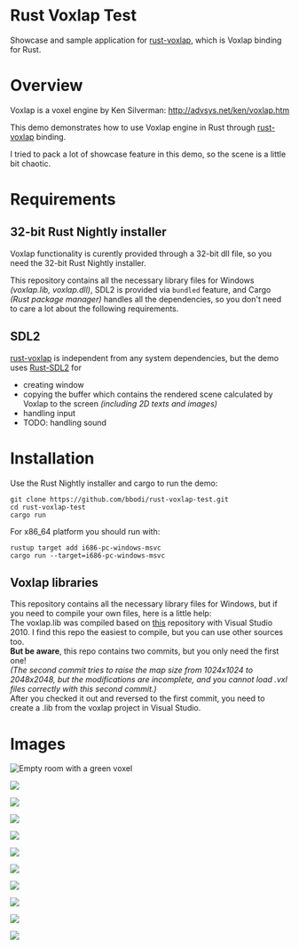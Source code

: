 # Rust Voxlap Test

Showcase and sample application for [rust-voxlap](https://github.com/bbodi/rust-voxlap), which is Voxlap binding for Rust.

# Overview

Voxlap is a voxel engine by Ken Silverman: http://advsys.net/ken/voxlap.htm

This demo demonstrates how to use Voxlap engine in Rust through [rust-voxlap](https://github.com/bbodi/rust-voxlap) binding.

I tried to pack a lot of showcase feature in this demo, so the scene is a little bit chaotic.

# Requirements

## 32-bit Rust Nightly installer
Voxlap functionality is curently provided through a 32-bit dll file, so you need the 32-bit Rust Nightly installer.

This repository contains all the necessary library files for Windows *(voxlap.lib, voxlap.dll)*, SDL2 is provided via `bundled` feature, and Cargo *(Rust package manager)* handles all the dependencies, so you don't need to care a lot about the following requirements.

## SDL2

[rust-voxlap](https://github.com/bbodi/rust-voxlap) is independent from any system dependencies, but the demo uses [Rust-SDL2](https://github.com/AngryLawyer/rust-sdl2) for
- creating window
- copying the buffer which contains the rendered scene calculated by Voxlap to the screen *(including 2D texts and images)*
- handling input
- TODO: handling sound

# Installation

Use the Rust Nightly installer and cargo to run the demo:

```
git clone https://github.com/bbodi/rust-voxlap-test.git
cd rust-voxlap-test
cargo run
```

For x86_64 platform you should run with:
```
rustup target add i686-pc-windows-msvc
cargo run --target=i686-pc-windows-msvc
```

## Voxlap libraries
This repository contains all the necessary library files for Windows, but if you need to compile your own files, here is a little help:  
 The voxlap.lib was compiled based on [this](https://github.com/davidsiaw/voxlaptest) repository with Visual Studio 2010.
I find this repo the easiest to compile, but you can use other sources too.  
**But be aware**, this repo contains two commits, but you only need the first one!  
*(The second commit
tries to raise the map size from 1024x1024 to 2048x2048, but the modifications are incomplete,
and you cannot load .vxl files correctly with this second commit.)*  
After you checked it out and reversed to the first commit, you need to create a .lib from the voxlap project in Visual Studio.

# Images
![Empty room with a green voxel](http://i.imgur.com/IiuaEem.png)

![](http://i.imgur.com/HlkqC5r.png)

![](http://i.imgur.com/ftnAucZ.png)

![](http://i.imgur.com/z3xrYzw.png)

![](http://i.imgur.com/LCHAKoo.png)

![](http://i.imgur.com/oBHcIpl.png)

![](http://i.imgur.com/Fh5JCZg.png)

![](http://i.imgur.com/8qydDDf.png)

![](http://i.imgur.com/tKaj7xP.png)

![](http://i.imgur.com/OxmsQ4C.png)

![](http://i.imgur.com/CtLZPEJ.png)
